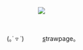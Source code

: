 <div id="header" align="center">
  
![](https://files.catbox.moe/u50prk.png)

<p align="center"

 
  
(｡˙ ▿ ˙)   [s](https://kaboodle.straw.page/)trawpage｡
